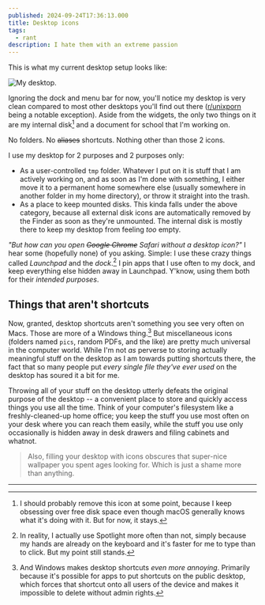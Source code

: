 ```yaml
---
published: 2024-09-24T17:36:13.000
title: Desktop icons
tags:
  - rant
description: I hate them with an extreme passion
---
```


This is what my current desktop setup looks like:

![My desktop.](../../assets/images/my-desktop.png)

Ignoring the dock and menu bar for now, you'll notice my desktop is very clean compared to most other desktops you'll find out there ([r/unixporn](https://www.reddit.com/r/unixporn/) being a notable exception). Aside from the widgets, the only two things on it are my internal disk[^1] and a document for school that I'm working on.

No folders. No ~~aliases~~ shortcuts. Nothing other than those 2 icons.

I use my desktop for 2 purposes and 2 purposes only:
- As a user-controlled `tmp` folder. Whatever I put on it is stuff that I am actively working on, and as soon as I'm done with something, I either move it to a permanent home somewhere else (usually somewhere in another folder in my home directory), or throw it straight into the trash.
- As a place to keep mounted disks. This kinda falls under the above category, because all external disk icons are automatically removed by the Finder as soon as they're unmounted. The internal disk is mostly there to keep my desktop from feeling _too_ empty.

_"But how can you open ~~Google Chrome~~ Safari without a desktop icon?"_ I hear some (hopefully none) of you asking. Simple: I use these crazy things called _Launchpad_ and the _dock_.[^2] I pin apps that I use often to my dock, and keep everything else hidden away in Launchpad. Y'know, using them both for their _intended purposes_.

## Things that aren't shortcuts

Now, granted, desktop shortcuts aren't something you see very often on Macs. Those are more of a Windows thing.[^3] But miscellaneous icons (folders named `pics`, random PDFs, and the like) are pretty much universal in the computer world. While I'm not _as_ perverse to storing actually meaningful stuff on the desktop as I am towards putting shortcuts there, the fact that so many people put _every single file they've ever used_ on the desktop has soured it a bit for me.

Throwing all of your stuff on the desktop utterly defeats the original purpose of the desktop -- a convenient place to store and quickly access things you use all the time. Think of your computer's filesystem like a freshly-cleaned-up home office; you keep the stuff you use most often on your desk where you can reach them easily, while the stuff you use only occasionally is hidden away in desk drawers and filing cabinets and whatnot.

> Also, filling your desktop with icons obscures that super-nice wallpaper you spent ages looking for. Which is just a shame more than anything.

------

[^1]: I should probably remove this icon at some point, because I keep obsessing over free disk space even though macOS generally knows what it's doing with it. But for now, it stays.
[^2]: In reality, I actually use Spotlight more often than not, simply because my hands are already on the keyboard and it's faster for me to type than to click. But my point still stands.
[^3]: And Windows makes desktop shortcuts _even more annoying_. Primarily because it's possible for apps to put shortcuts on the public desktop, which forces that shortcut onto all users of the device and makes it impossible to delete without admin rights.
